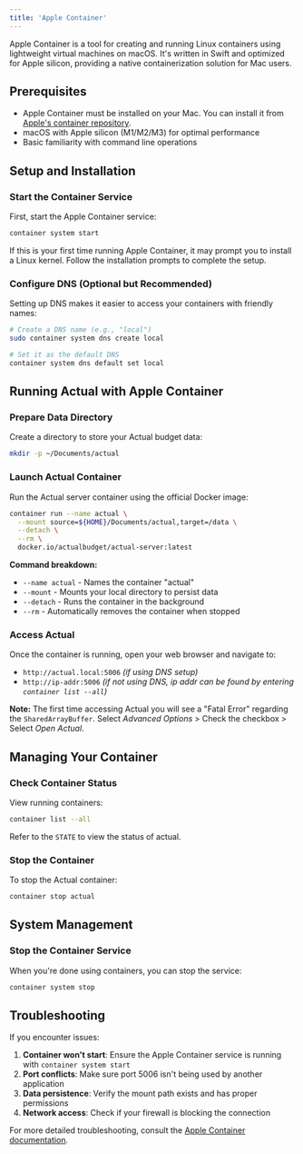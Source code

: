 ```yaml
---
title: 'Apple Container'
---
```


Apple Container is a tool for creating and running Linux containers using lightweight virtual machines on macOS. It's written in Swift and optimized for Apple silicon, providing a native containerization solution for Mac users.

## Prerequisites

- Apple Container must be installed on your Mac. You can install it from [Apple's container repository](https://github.com/apple/container).
- macOS with Apple silicon (M1/M2/M3) for optimal performance
- Basic familiarity with command line operations

## Setup and Installation

### Start the Container Service

First, start the Apple Container service:

```bash
container system start
```

If this is your first time running Apple Container, it may prompt you to install a Linux kernel. Follow the installation prompts to complete the setup.

### Configure DNS (Optional but Recommended)

Setting up DNS makes it easier to access your containers with friendly names:

```bash
# Create a DNS name (e.g., "local")
sudo container system dns create local

# Set it as the default DNS
container system dns default set local
```

## Running Actual with Apple Container

### Prepare Data Directory

Create a directory to store your Actual budget data:

```bash
mkdir -p ~/Documents/actual
```

### Launch Actual Container

Run the Actual server container using the official Docker image:

```bash
container run --name actual \
  --mount source=${HOME}/Documents/actual,target=/data \
  --detach \
  --rm \
  docker.io/actualbudget/actual-server:latest
```

**Command breakdown:**
- `--name actual` - Names the container "actual"
- `--mount` - Mounts your local directory to persist data
- `--detach` - Runs the container in the background
- `--rm` - Automatically removes the container when stopped

### Access Actual

Once the container is running, open your web browser and navigate to:

- `http://actual.local:5006` *(if using DNS setup)*
- `http://ip-addr:5006` *(if not using DNS, ip addr can be found by entering `container list --all`)*

**Note:** The first time accessing Actual you will see a "Fatal Error" regarding the `SharedArrayBuffer`. Select *Advanced Options* > Check the checkbox > Select *Open Actual*.

## Managing Your Container

### Check Container Status

View running containers:

```bash
container list --all
```

Refer to the `STATE` to view the status of actual.

### Stop the Container

To stop the Actual container:

```bash
container stop actual
```

## System Management

### Stop the Container Service

When you're done using containers, you can stop the service:

```bash
container system stop
```

## Troubleshooting

If you encounter issues:

1. **Container won't start**: Ensure the Apple Container service is running with `container system start`
2. **Port conflicts**: Make sure port 5006 isn't being used by another application
3. **Data persistence**: Verify the mount path exists and has proper permissions
4. **Network access**: Check if your firewall is blocking the connection

For more detailed troubleshooting, consult the [Apple Container documentation](https://github.com/apple/container/).